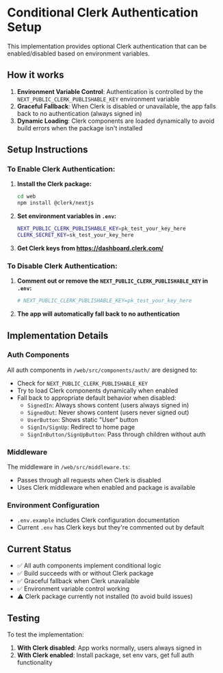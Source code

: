# Conditional Clerk Authentication Setup

This implementation provides optional Clerk authentication that can be enabled/disabled based on environment variables.

## How it works

1. **Environment Variable Control**: Authentication is controlled by the `NEXT_PUBLIC_CLERK_PUBLISHABLE_KEY` environment variable
2. **Graceful Fallback**: When Clerk is disabled or unavailable, the app falls back to no authentication (always signed in)
3. **Dynamic Loading**: Clerk components are loaded dynamically to avoid build errors when the package isn't installed

## Setup Instructions

### To Enable Clerk Authentication:

1. **Install the Clerk package:**
   ```bash
   cd web
   npm install @clerk/nextjs
   ```

2. **Set environment variables in `.env`:**
   ```bash
   NEXT_PUBLIC_CLERK_PUBLISHABLE_KEY=pk_test_your_key_here
   CLERK_SECRET_KEY=sk_test_your_key_here
   ```

3. **Get Clerk keys from https://dashboard.clerk.com/**

### To Disable Clerk Authentication:

1. **Comment out or remove the `NEXT_PUBLIC_CLERK_PUBLISHABLE_KEY` in `.env`:**
   ```bash
   # NEXT_PUBLIC_CLERK_PUBLISHABLE_KEY=pk_test_your_key_here
   ```

2. **The app will automatically fall back to no authentication**

## Implementation Details

### Auth Components
All auth components in `/web/src/components/auth/` are designed to:
- Check for `NEXT_PUBLIC_CLERK_PUBLISHABLE_KEY` 
- Try to load Clerk components dynamically when enabled
- Fall back to appropriate default behavior when disabled:
  - `SignedIn`: Always shows content (users always signed in)
  - `SignedOut`: Never shows content (users never signed out)
  - `UserButton`: Shows static "User" button
  - `SignIn/SignUp`: Redirect to home page
  - `SignInButton/SignUpButton`: Pass through children without auth

### Middleware
The middleware in `/web/src/middleware.ts`:
- Passes through all requests when Clerk is disabled
- Uses Clerk middleware when enabled and package is available

### Environment Configuration
- `.env.example` includes Clerk configuration documentation
- Current `.env` has Clerk keys but they're commented out by default

## Current Status
- ✅ All auth components implement conditional logic
- ✅ Build succeeds with or without Clerk package
- ✅ Graceful fallback when Clerk unavailable
- ✅ Environment variable control working
- ⚠️  Clerk package currently not installed (to avoid build issues)

## Testing
To test the implementation:
1. **With Clerk disabled**: App works normally, users always signed in
2. **With Clerk enabled**: Install package, set env vars, get full auth functionality